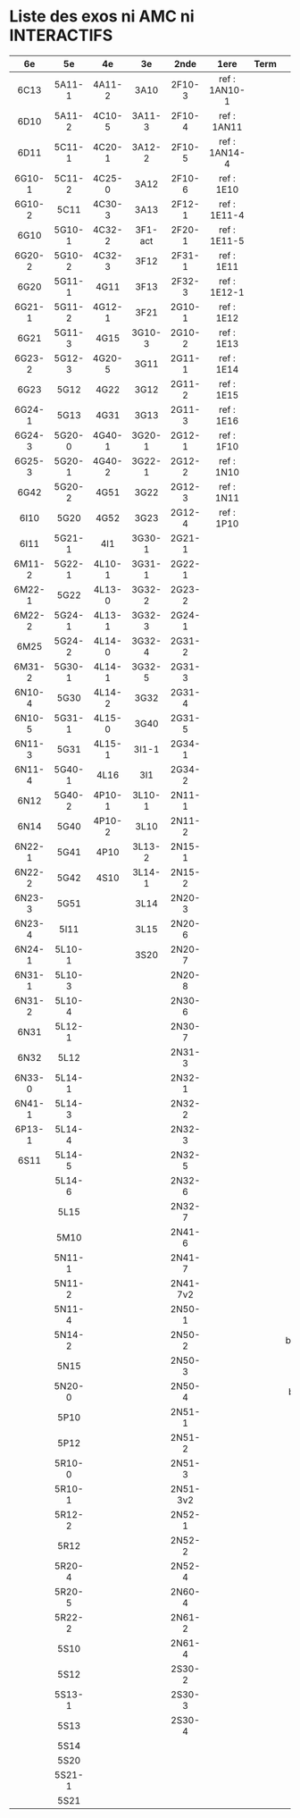 # Liste des exos ni AMC ni INTERACTIFS

|6e|5e|4e|3e|2nde|1ere|Term|Reste|
|:-:|:-:|:-:|:-:|:-:|:-:|:-:|:-:|
|6C13|5A11-1|4A11-2|3A10|2F10-3|ref : 1AN10-1||MG32_3F13|
|6D10|5A11-2|4C10-5|3A11-3|2F10-4|ref : 1AN11||CM020|
|6D11|5C11-1|4C20-1|3A12-2|2F10-5|ref : 1AN14-4||CM021|
|6G10-1|5C11-2|4C25-0|3A12|2F10-6|ref : 1E10||ExC100|
|6G10-2|5C11|4C30-3|3A13|2F12-1|ref : 1E11-4||HPC100|
|6G10|5G10-1|4C32-2|3F1-act|2F20-1|ref : 1E11-5||PEA11-1|
|6G20-2|5G10-2|4C32-3|3F12|2F31-1|ref : 1E11||PEA11|
|6G20|5G11-1|4G11|3F13|2F32-3|ref : 1E12-1||PEA12|
|6G21-1|5G11-2|4G12-1|3F21|2G10-1|ref : 1E12||PEA13|
|6G21|5G11-3|4G15|3G10-3|2G10-2|ref : 1E13||PEG20|
|6G23-2|5G12-3|4G20-5|3G11|2G11-1|ref : 1E14||PEG21|
|6G23|5G12|4G22|3G12|2G11-2|ref : 1E15||PEG22|
|6G24-1|5G13|4G31|3G13|2G11-3|ref : 1E16||PEG23|
|6G24-3|5G20-0|4G40-1|3G20-1|2G12-1|ref : 1F10||PEG24|
|6G25-3|5G20-1|4G40-2|3G22-1|2G12-2|ref : 1N10||P003|
|6G42|5G20-2|4G51|3G22|2G12-3|ref : 1N11||P004|
|6I10|5G20|4G52|3G23|2G12-4|ref : 1P10||P005|
|6I11|5G21-1|4I1|3G30-1|2G21-1|||P006|
|6M11-2|5G22-1|4L10-1|3G31-1|2G22-1|||P007|
|6M22-1|5G22|4L13-0|3G32-2|2G23-2|||P008|
|6M22-2|5G24-1|4L13-1|3G32-3|2G24-1|||P009|
|6M25|5G24-2|4L14-0|3G32-4|2G31-2|||P010|
|6M31-2|5G30-1|4L14-1|3G32-5|2G31-3|||P011|
|6N10-4|5G30|4L14-2|3G32|2G31-4|||P012|
|6N10-5|5G31-1|4L15-0|3G40|2G31-5|||P013|
|6N11-3|5G31|4L15-1|3I1-1|2G34-1|||P014|
|6N11-4|5G40-1|4L16|3I1|2G34-2|||beta2F31|
|6N12|5G40-2|4P10-1|3L10-1|2N11-1|||beta3F23|
|6N14|5G40|4P10-2|3L10|2N11-2|||beta3G15|
|6N22-1|5G41|4P10|3L13-2|2N15-1|||beta3G41|
|6N22-2|5G42|4S10|3L14-1|2N15-2|||beta3S20-1|
|6N23-3|5G51||3L14|2N20-3|||beta3s21|
|6N23-4|5I11||3L15|2N20-6|||beta4C31|
|6N24-1|5L10-1||3S20|2N20-7|||beta4G20-3|
|6N31-1|5L10-3|||2N20-8|||beta4G20-4|
|6N31-2|5L10-4|||2N30-6|||beta5G30-2|
|6N31|5L12-1|||2N30-7|||beta6C33-1|
|6N32|5L12|||2N31-3|||beta6test2|
|6N33-0|5L14-1|||2N32-1|||beta6test2021|
|6N41-1|5L14-3|||2N32-2|||betaAsymptotesObliques|
|6P13-1|5L14-4|||2N32-3|||betaEqCarreDansC|
|6S11|5L14-5|||2N32-5|||betaEqValAbs|
||5L14-6|||2N32-6|||betaEquations|
||5L15|||2N32-7|||betaEquationsLog|
||5M10|||2N41-6|||betaExo3d|
||5N11-1|||2N41-7|||betaExoSimpleMatthieu|
||5N11-2|||2N41-7v2|||betaModele10_simple_question-reponse|
||5N11-4|||2N50-1|||betaModele11_parametrable|
||5N14-2|||2N50-2|||betaModele20_plusieurs_types_de_questions|
||5N15|||2N50-3|||betaModele21_parametrables|
||5N20-0|||2N50-4|||betaModele30_constructions_géométriques|
||5P10|||2N51-1|||betaModele31_parametrables|
||5P12|||2N51-2|||betaModele40_tableau_proportionnalite|
||5R10-0|||2N51-3|||betaModele41_tableau_signes_variations|
||5R10-1|||2N51-3v2|||betaProbaAouB|
||5R12-2|||2N52-1|||betaProbabilites|
||5R12|||2N52-2|||betaProbabilitesJC|
||5R20-4|||2N52-4|||betaPuissances|
||5R20-5|||2N60-4|||betaSpline|
||5R22-2|||2N61-2|||betaSys2x2CombLin|
||5S10|||2N61-4|||betaTracerParabole|
||5S12|||2S30-2|||betarotation3d|
||5S13-1|||2S30-3|||moule_a_exo_mathalea|
||5S13|||2S30-4|||moule_a_exo_mathalea2d|
||5S14||||||c3C10-2|
||5S20||||||c3I11|
||5S21-1||||||c3N10|
||5S21||||||c3N23|
